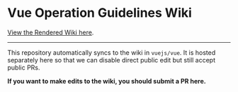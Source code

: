 # Vue Operation Guidelines Wiki

[View the Rendered Wiki here](https://github.com/vuejs/vue/wiki).

---

This repository automatically syncs to the wiki in `vuejs/vue`. It is hosted separately here so that we can disable direct public edit but still accept public PRs.

**If you want to make edits to the wiki, you should submit a PR here.**

